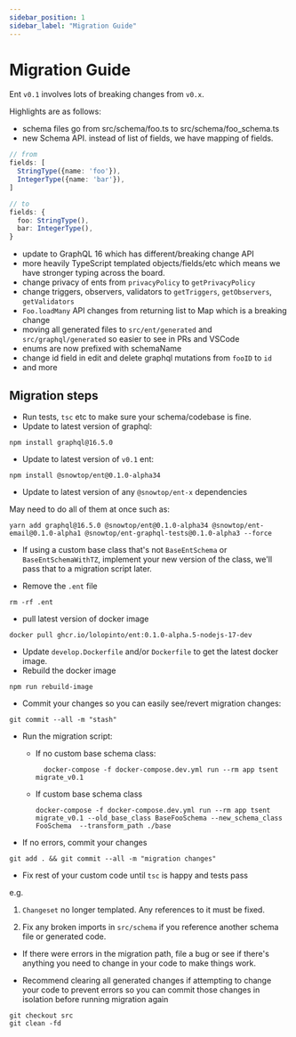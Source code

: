 ```yaml
---
sidebar_position: 1
sidebar_label: "Migration Guide"
---
```


# Migration Guide

Ent `v0.1` involves lots of breaking changes from `v0.x`.

Highlights are as follows:

* schema files go from src/schema/foo.ts to src/schema/foo_schema.ts
* new Schema API. instead of list of fields, we have mapping of fields.

```ts
// from
fields: [
  StringType({name: 'foo'}),
  IntegerType({name: 'bar'}),
]

// to
fields: {
  foo: StringType(),
  bar: IntegerType(),
}
```

* update to GraphQL 16 which has different/breaking change API
* more heavily TypeScript templated objects/fields/etc which means we have stronger typing across the board.
* change privacy of ents from `privacyPolicy` to `getPrivacyPolicy`
* change triggers, observers, validators to `getTriggers`, `getObservers`, `getValidators`
* `Foo.loadMany` API changes from returning list to Map which is a breaking change
* moving all generated files to `src/ent/generated` and `src/graphql/generated` so easier to see in PRs and VSCode
* enums are now prefixed with schemaName
* change id field in edit and delete graphql mutations from `fooID` to `id`
* and more

## Migration steps

* Run tests, `tsc` etc to make sure your schema/codebase is fine.
* Update to latest version of graphql:

```shell
npm install graphql@16.5.0
```

* Update to latest version of `v0.1` ent:

```shell
npm install @snowtop/ent@0.1.0-alpha34
```

* Update to latest version of any `@snowtop/ent-x` dependencies

May need to do all of them at once such as:

```shell
yarn add graphql@16.5.0 @snowtop/ent@0.1.0-alpha34 @snowtop/ent-email@0.1.0-alpha1 @snowtop/ent-graphql-tests@0.1.0-alpha3 --force
```

* If using a custom base class that's not `BaseEntSchema` or `BaseEntSchemaWithTZ`, implement your new version of the class, we'll pass that to a migration script later.

* Remove the `.ent` file

```shell
rm -rf .ent
```

* pull latest version of docker image

```shell
docker pull ghcr.io/lolopinto/ent:0.1.0-alpha.5-nodejs-17-dev
```

* Update `develop.Dockerfile` and/or `Dockerfile` to get the latest docker image.
* Rebuild the docker image

```shell
npm run rebuild-image
```

* Commit your changes so you can easily see/revert migration changes:

```shell
git commit --all -m "stash"
```

* Run the migration script:
  * If no custom base schema class:

    ```shell
      docker-compose -f docker-compose.dev.yml run --rm app tsent migrate_v0.1
    ```

  * If custom base schema class

    ```shell
    docker-compose -f docker-compose.dev.yml run --rm app tsent migrate_v0.1 --old_base_class BaseFooSchema --new_schema_class FooSchema  --transform_path ./base
    ```

* If no errors, commit your changes

```shell
git add . && git commit --all -m "migration changes"
```

* Fix rest of your custom code until `tsc` is happy and tests pass

e.g.

  1. `Changeset` no longer templated. Any references to it must be fixed.
  
  2. Fix any broken imports in `src/schema` if you reference another schema file or generated code.

* If there were errors in the migration path, file a bug or see if there's anything you need to change in your code to make things work.

* Recommend clearing all generated changes if attempting to change your code to prevent errors so you can commit those changes in isolation before running migration again

```shell
git checkout src
git clean -fd
```

